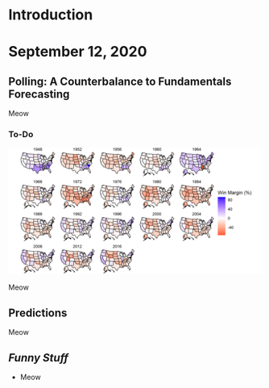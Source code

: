 # Introduction

# September 12, 2020



## Polling: A Counterbalance to Fundamentals Forecasting


Meow


### To-Do

![Win Margins](../figures/popvote_win_margin.png)


Meow



## Predictions


Meow



## **_Funny Stuff_**


- Meow
